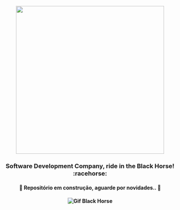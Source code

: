 <p align="center">
  <img height="400" src="https://user-images.githubusercontent.com/50464626/91626333-a61b8e00-e984-11ea-8c4e-65fd46026b25.png">
</p>

<h3 align="center"> <strong>Software Development Company, ride in the Black Horse!</strong> :racehorse: </h3>

<h4 align="center">
      🚧 Repositório em construção, aguarde por novidades.. 🚧
</h4>

<h4 align="center">
<img alt="Gif Black Horse" title="#RideInTheBlackHorse" src="https://media.giphy.com/media/h0dk1VhNr9R4I/giphy.gif">
</h4>